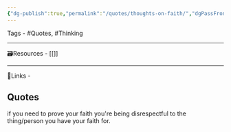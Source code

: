 ```yaml
---
{"dg-publish":true,"permalink":"/quotes/thoughts-on-faith/","dgPassFrontmatter":true,"noteIcon":"3","created":"2023-11-14T21:08:39.768+05:30","updated":"2023-12-12T23:34:38.736+05:30"}
---
```



Tags - #Quotes, #Thinking 

---

🗃Resources - [[]]

---
 🔗Links -

## Quotes
if you need to prove your faith you're being disrespectful to the thing/person you have your faith for.